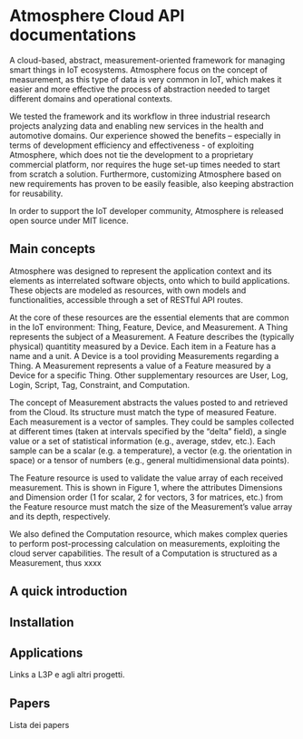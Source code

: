 # Atmosphere Cloud API documentations

A cloud-based, abstract, measurement-oriented framework for managing smart things in IoT ecosystems. Atmosphere focus on the concept of measurement, as this type of data is very common in IoT, which makes it easier and more effective the process of abstraction needed to target different domains and operational contexts.

We tested the framework and its workflow in three industrial research projects analyzing data and enabling new services in the health and automotive domains. Our experience showed the benefits – especially in terms of development efficiency and effectiveness - of exploiting Atmosphere, which does not tie the development to a proprietary commercial platform, nor requires the huge set-up times needed to start from scratch a solution. Furthermore, customizing Atmosphere based on new requirements has proven to be easily feasible, also keeping abstraction for reusability.

In order to support the IoT developer community, Atmosphere is released open source under MIT licence.

## Main concepts

Atmosphere was designed to represent the application context and its elements as interrelated software objects, onto which to build applications. These objects are modeled as resources, with own models and functionalities, accessible through a set of RESTful API routes.

At the core of these resources are the essential elements that are common in the IoT environment: Thing, Feature, Device, and Measurement. A Thing represents the subject of a Measurement. A Feature describes the (typically physical) quantitity measured by a Device. Each item in a Feature has a name and a unit. A Device is a tool providing Measurements regarding a Thing. A Measurement represents a value of a Feature measured by a Device for a specific Thing. Other supplementary resources are User, Log, Login, Script, Tag, Constraint, and Computation.

The concept of Measurement abstracts the values posted to and retrieved from the Cloud. Its structure must match the type of measured Feature. Each measurement is a vector of samples. They could be samples collected at different times (taken at intervals specified by the “delta” field), a single value or a set of statistical information (e.g., average, stdev, etc.). Each sample can be a scalar (e.g. a temperature), a vector (e.g. the orientation in space) or a tensor of numbers (e.g., general multidimensional data points).

The Feature resource is used to validate  the value array of each received measurement. This is shown in Figure 1, where the attributes Dimensions and Dimension order (1 for scalar, 2 for vectors, 3 for matrices, etc.) from the Feature resource must match the size of the Measurement’s value array and its depth, respectively.

We also defined the Computation resource, which makes complex queries to perform post-processing calculation on measurements, exploiting the cloud server capabilities. The result of a Computation is structured as a Measurement, thus xxxx

## A quick introduction

## Installation

## Applications

Links a L3P e agli altri progetti.

## Papers

Lista dei papers



